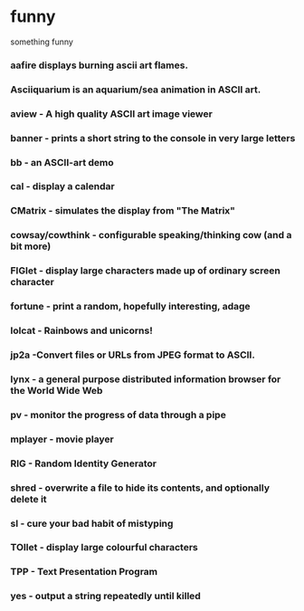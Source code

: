 # funny
something funny
### aafire displays burning ascii art flames.
### Asciiquarium is an aquarium/sea animation in ASCII art.
### aview - A high quality ASCII art image viewer
### banner - prints a short string to the console in very large letters
### bb - an ASCII-art demo
### cal - display a calendar
### CMatrix - simulates the display from "The Matrix"
### cowsay/cowthink - configurable speaking/thinking cow (and a bit more)
### FIGlet - display large characters made up of ordinary screen character
### fortune - print a random, hopefully interesting, adage
### lolcat - Rainbows and unicorns!
### jp2a -Convert files or URLs from JPEG format to ASCII.
### lynx - a general purpose distributed information browser for the World Wide Web
### pv - monitor the progress of data through a pipe
### mplayer - movie player
### RIG - Random Identity Generator
### shred - overwrite a file to hide its contents, and optionally delete it
### sl - cure your bad habit of mistyping
### TOIlet - display large colourful characters
### TPP - Text Presentation Program
### yes - output a string repeatedly until killed
